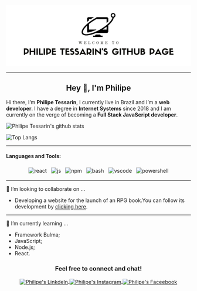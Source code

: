<p align="center">
  <img src="https://github.com/philipetessarin/philipetessarin/blob/master/github-page-header.png">
</p>

---

<h2 align="center">Hey 👋, I'm Philipe</h2>

Hi there, I’m __Philipe Tessarin__, I currently live in Brazil and I’m a __web developer__. I have a degree in __Internet Systems__ since 2018 and I am currently on the verge of becoming a __Full Stack JavaScript developer__.

![Philipe Tessarin's github stats](https://github-readme-stats.vercel.app/api?username=philipetessarin&show_icons=true&hide_border=true) 

![Top Langs](https://github-readme-stats.vercel.app/api/top-langs/?username=philipetessarin)

---

#### Languages and Tools:

<p align="center">

  <!-- For more icons please follow  https://github.com/MikeCodesDotNET/ColoredBadges -->

  <img src="https://github.com/Quadrified/Quadrified/blob/master/assets/svg/dev/frameworks/react.svg" alt="react" style="vertical-align:top; margin:4px">
  <img src="https://github.com/Quadrified/Quadrified/blob/master/assets/svg/dev/languages/js.svg" alt="js" style="vertical-align:top; margin:4px">
  <img src="https://github.com/Quadrified/Quadrified/blob/master/assets/svg/dev/services/npm.svg" alt="npm" style="vertical-align:top; margin:4px">
  <img src="https://github.com/Quadrified/Quadrified/blob/master/assets/svg/dev/tools/bash.svg" alt="bash" style="vertical-align:top; margin:4px">
  <img src="https://github.com/Quadrified/Quadrified/blob/master/assets/svg/dev/tools/visualstudio_code.svg" alt="vscode" style="vertical-align:top; margin:4px">
  <img src="https://github.com/Quadrified/Quadrified/blob/master/assets/svg/dev/tools/powershell.svg" alt="powershell" style="vertical-align:top; margin:4px">

---

👯 I’m looking to collaborate on ...

* Developing a website for the launch of an RPG book.You can follow its development by <a href="https://github.com/ErusKelayShimaru/Owden-Site" target="_blank">clicking here</a>.

---

🌱 I’m currently learning ...

* Framework Bulma;
* JavaScript;
* Node.js;
* React.

<h3 align="center">Feel free to connect and chat!</h3>

<p align="center">
  <a href="https://www.linkedin.com/in/philipe-tessarin/">
    <img align="center" alt="Philipe's LinkdeIn" width="22px" src="https://cdn.jsdelivr.net/npm/simple-icons@v3/icons/linkedin.svg" />
  </a>
  <a href="https://www.instagram.com/phbens/">
    <img align="center" alt="Philipe's Instagram" width="22px" src="https://cdn.jsdelivr.net/npm/simple-icons@v3/icons/instagram.svg" />
  </a>
  <a href="https://www.facebook.com/phbens/">
    <img align="center" alt="Philipe's Faceebook" width="22px" src="https://cdn.jsdelivr.net/npm/simple-icons@v3/icons/facebook.svg" />
  </a>
</p>


<!--
**philipetessarin/philipetessarin** is a ✨ _special_ ✨ repository because its `README.md` (this file) appears on your GitHub profile.

Here are some ideas to get you started:

- 🔭 I’m currently working on ...
- 🌱 I’m currently learning ...
- 👯 I’m looking to collaborate on ...
- 🤔 I’m looking for help with ...
- 💬 Ask me about ...
- 📫 How to reach me: ...
- 😄 Pronouns: ...
- ⚡ Fun fact: ...
-->
